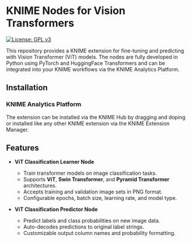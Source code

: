 # KNIME Nodes for Vision Transformers
[![License: GPL v3](https://img.shields.io/badge/license-GPLv3-blue.svg)](https://www.gnu.org/licenses/gpl-3.0.html)

This repository provides a KNIME extension for fine-tuning and predicting with Vision Transformer (ViT) models. The nodes are fully developed in Python using PyTorch and HuggingFace Transformers and can be integrated into your KNIME workflows via the KNIME Analytics Platform.

## Installation

### KNIME Analytics Platform
The extension can be installed via the KNIME Hub by dragging and doping or installed like any other KNIME extension via the KNIME Extension Manager.

## Features

- **ViT Classification Learner Node**
  - Train transformer models on image classification tasks.
  - Supports **ViT**, **Swin Transformer**, and **Pyramid Transformer** architectures.
  - Accepts training and validation image sets in PNG format.
  - Configurable epochs, batch size, learning rate, and model type.

- **ViT Classification Predictor Node**
  - Predict labels and class probabilities on new image data.
  - Auto-decodes predictions to original label strings.
  - Customizable output column names and probability formatting.

